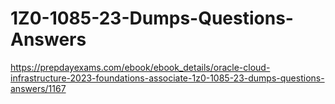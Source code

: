 # 1Z0-1085-23-Dumps-Questions-Answers
https://prepdayexams.com/ebook/ebook_details/oracle-cloud-infrastructure-2023-foundations-associate-1z0-1085-23-dumps-questions-answers/1167
